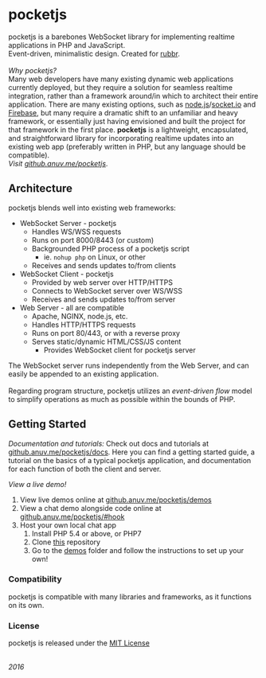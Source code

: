 # pocketjs
pocketjs is a barebones WebSocket library for implementing realtime applications in PHP and JavaScript.  
Event-driven, minimalistic design. Created for [rubbr](http://github.com/anuvgupta/rubbr).  
&nbsp;  
*Why pocketjs?*  
Many web developers have many existing dynamic web applications currently deployed, but they require a solution for seamless realtime integration, rather than a framework around/in which to architect their entire application. There are many existing options, such as [node.js](http://nodejs.org)/[socket.io](http://socket.io) and [Firebase](https://firebase.google.com), but many require a dramatic shift to an unfamiliar and heavy framework, or essentially just having envisioned and built the project for that framework in the first place. **pocketjs** is a lightweight, encapsulated, and straightforward library for incorporating realtime updates into an existing web app (preferably written in PHP, but any language should be compatible).  
*Visit [github.anuv.me/pocketjs](http://github.anuv.me/pocketjs)*. 

## Architecture
pocketjs blends well into existing web frameworks:
 - WebSocket Server - pocketjs
    - Handles WS/WSS requests
    - Runs on port 8000/8443 (or custom)
    - Backgrounded PHP process of a pocketjs script
        - ie. `nohup php` on Linux, or other
    - Receives and sends updates to/from clients
 - WebSocket Client - pocketjs
    - Provided by web server over HTTP/HTTPS
    - Connects to WebSocket server over WS/WSS
    - Receives and sends updates to/from server
 - Web Server - all are compatible
    - Apache, NGINX, node.js, etc.
    - Handles HTTP/HTTPS requests
    - Runs on port 80/443, or with a reverse proxy
    - Serves static/dynamic HTML/CSS/JS content
        - Provides WebSocket client for pocketjs server

The WebSocket server runs independently from the Web Server, and can easily be appended to an existing application.  
&nbsp;  
Regarding program structure, pocketjs utilizes an *event-driven flow* model to simplify operations as much as possible within the bounds of PHP.  

## Getting Started
*Documentation and tutorials:* Check out docs and tutorials at [github.anuv.me/pocketjs/docs](http://github.anuv.me/pocketjs/docs). Here you can find a getting started guide, a tutorial on the basics of a typical pocketjs application, and documentation for each function of both the client and server.  

*View a live demo!*
 1. View live demos online at [github.anuv.me/pocketjs/demos](http://github.anuv.me/pocketjs/demos)
 2. View a chat demo alongside code online at [github.anuv.me/pocketjs/#hook](http://github.anuv.me/pocketjs/#hook)
 3. Host your own local chat app
     1. Install PHP 5.4 or above, or PHP7
     2. Clone [this](http://github.com/anuvgupta/pocketjs) repository
     3. Go to the [demos](http://github.com/anuvgupta/pocketjs/tree/master/demos) folder and follow the instructions to set up your own!

### Compatibility
pocketjs is compatible with many libraries and frameworks, as it functions on its own.  

### License
pocketjs is released under the [MIT License](https://github.com/anuvgupta/pocketjs/blob/master/LICENSE.md)



&nbsp;  
*2016*
